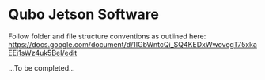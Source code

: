 # Qubo Jetson Software

Follow folder and file structure conventions as outlined here: https://docs.google.com/document/d/1IGbWntcQi_SQ4KEDxWwovegT75xkaEEj1sWz4uk5BeI/edit

...To be completed...

